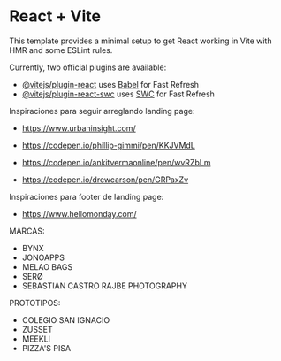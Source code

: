 # React + Vite

This template provides a minimal setup to get React working in Vite with HMR and some ESLint rules.

Currently, two official plugins are available:

- [@vitejs/plugin-react](https://github.com/vitejs/vite-plugin-react/blob/main/packages/plugin-react/README.md) uses [Babel](https://babeljs.io/) for Fast Refresh
- [@vitejs/plugin-react-swc](https://github.com/vitejs/vite-plugin-react-swc) uses [SWC](https://swc.rs/) for Fast Refresh

Inspiraciones para seguir arreglando landing page:

- https://www.urbaninsight.com/

- https://codepen.io/phillip-gimmi/pen/KKJVMdL
- https://codepen.io/ankitvermaonline/pen/wvRZbLm
- https://codepen.io/drewcarson/pen/GRPaxZv

Inspiraciones para footer de landing page:

- https://www.hellomonday.com/

MARCAS:
- BYNX
- JONOAPPS
- MELAO BAGS
- SERØ
- SEBASTIAN CASTRO RAJBE PHOTOGRAPHY

PROTOTIPOS:
- COLEGIO SAN IGNACIO
- ZUSSET
- MEEKLI
- PIZZA'S PISA
